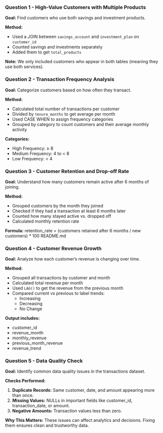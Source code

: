 ### Question 1 - High-Value Customers with Multiple Products

**Goal:** Find customers who use both savings and investment products.

**Method:**
- Used a JOIN between `savings_account` and `investment_plan` on `customer_id`
- Counted savings and investments separately
- Added them to get `total_products`

**Note:** We only included customers who appear in both tables (meaning they use both services).

### Question 2 - Transaction Frequency Analysis

**Goal:** Categorize customers based on how often they transact.

**Method:**
- Calculated total number of transactions per customer
- Divided by `tenure_months` to get average per month
- Used CASE WHEN to assign frequency categories
- Grouped by category to count customers and their average monthly activity

**Categories:**
- High Frequency: ≥ 8
- Medium Frequency: 4 to < 8
- Low Frequency: < 4


### Question 3 - Customer Retention and Drop-off Rate

**Goal:** Understand how many customers remain active after 6 months of joining.

**Method:**
- Grouped customers by the month they joined
- Checked if they had a transaction at least 6 months later
- Counted how many stayed active vs. dropped off
- Calculated monthly retention rate

**Formula:**
retention_rate = (customers retained after 6 months / new customers) * 100
README.md

### Question 4 - Customer Revenue Growth

**Goal:** Analyze how each customer’s revenue is changing over time.

**Method:**
- Grouped all transactions by customer and month
- Calculated total revenue per month
- Used `LAG()` to get the revenue from the previous month
- Compared current vs previous to label trends:
  - Increasing
  - Decreasing
  - No Change

**Output includes:**
- customer_id
- revenue_month
- monthly_revenue
- previous_month_revenue
- revenue_trend


### Question 5 - Data Quality Check

**Goal:** Identify common data quality issues in the transactions dataset.

**Checks Performed:**
1. **Duplicate Records:** Same customer, date, and amount appearing more than once.
2. **Missing Values:** NULLs in important fields like customer_id, transaction_date, or amount.
3. **Negative Amounts:** Transaction values less than zero.

**Why This Matters:**
These issues can affect analytics and decisions. Fixing them ensures clean and trustworthy data.


